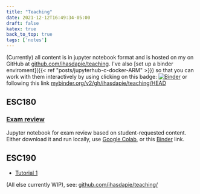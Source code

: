 ```yaml
---
title: "Teaching"
date: 2021-12-12T16:49:34-05:00
draft: false
katex: true
back_to_top: true
tags: ['notes']
---
```



(Currently) all content is in jupyter notebook format and is hosted on my on GitHub at [github.com/ihasdapie/teaching](https://github.com/ihasdapie/teaching). 
I've also [set up a binder enviroment]({{< ref "posts/jupyterhub-c-docker-ARM" >}}) so that you can work with them interactively by using clicking on this badge:
[![Binder](https://mybinder.org/badge_logo.svg)](https://mybinder.org/v2/gh/ihasdapie/teaching/HEAD)
or following this link [mybinder.org/v2/gh/ihasdapie/teaching/HEAD](https://mybinder.org/v2/gh/ihasdapie/teaching/HEAD)


## ESC180

### [Exam review](https://github.com/ihasdapie/teaching/blob/main/ESC180/ESC180_Unofficial_Review.ipynb) 
Jupyter notebook for exam review based on student-requested content. 
Either download it and run locally, use [Google Colab](https://colab.research.google.com/), or this [Binder](https://mybinder.org/v2/gh/ihasdapie/teaching/HEAD) link.


## ESC190
- [Tutorial 1](https://github.com/ihasdapie/teaching/blob/main/ESC190/esc190_tutorial-1.ipynb)

(All else currently WIP), see: [github.com/ihasdapie/teaching/](https://github.com/ihasdapie/teaching/)



















